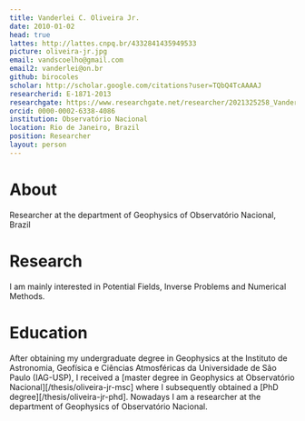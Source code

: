 ```yaml
---
title: Vanderlei C. Oliveira Jr.
date: 2010-01-02
head: true
lattes: http://lattes.cnpq.br/4332841435949533
picture: oliveira-jr.jpg
email: vandscoelho@gmail.com
email2: vanderlei@on.br
github: birocoles
scholar: http://scholar.google.com/citations?user=TQbQ4TcAAAAJ
researcherid: E-1871-2013
researchgate: https://www.researchgate.net/researcher/2021325258_Vanderlei_C_Oliveira_Jr/
orcid: 0000-0002-6338-4086
institution: Observatório Nacional
location: Rio de Janeiro, Brazil
position: Researcher
layout: person
---
```


# About

Researcher at the department of Geophysics of Observatório Nacional, Brazil

# Research

I am mainly interested in Potential Fields, Inverse Problems and Numerical
Methods.

# Education

After obtaining my undergraduate degree in Geophysics at the Instituto de
Astronomia, Geofísica e Ciências Atmosféricas da Universidade de São Paulo
(IAG-USP), I received a
[master degree in Geophysics at Observatório
Nacional][/thesis/oliveira-jr-msc]
where I subsequently obtained a
[PhD degree][/thesis/oliveira-jr-phd].
Nowadays I am a researcher at the department of Geophysics of Observatório
Nacional.
